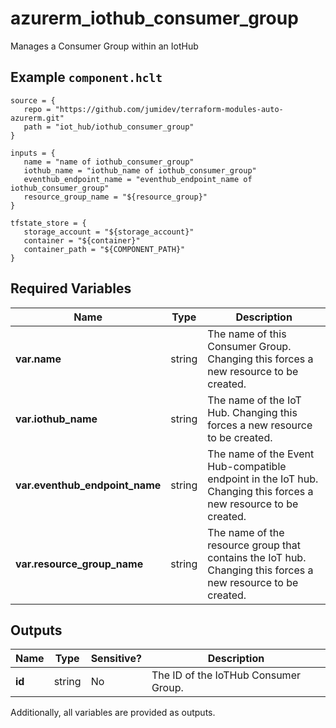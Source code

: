# azurerm_iothub_consumer_group

Manages a Consumer Group within an IotHub

## Example `component.hclt`

```hcl
source = {
   repo = "https://github.com/jumidev/terraform-modules-auto-azurerm.git" 
   path = "iot_hub/iothub_consumer_group" 
}

inputs = {
   name = "name of iothub_consumer_group" 
   iothub_name = "iothub_name of iothub_consumer_group" 
   eventhub_endpoint_name = "eventhub_endpoint_name of iothub_consumer_group" 
   resource_group_name = "${resource_group}" 
}

tfstate_store = {
   storage_account = "${storage_account}" 
   container = "${container}" 
   container_path = "${COMPONENT_PATH}" 
}

```

## Required Variables

| Name | Type |  Description |
| ---- | --------- |  ----------- |
| **var.name** | string |  The name of this Consumer Group. Changing this forces a new resource to be created. | 
| **var.iothub_name** | string |  The name of the IoT Hub. Changing this forces a new resource to be created. | 
| **var.eventhub_endpoint_name** | string |  The name of the Event Hub-compatible endpoint in the IoT hub. Changing this forces a new resource to be created. | 
| **var.resource_group_name** | string |  The name of the resource group that contains the IoT hub. Changing this forces a new resource to be created. | 



## Outputs

| Name | Type | Sensitive? | Description |
| ---- | ---- | --------- | --------- |
| **id** | string | No  | The ID of the IoTHub Consumer Group. | 

Additionally, all variables are provided as outputs.
